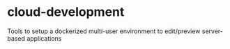 # cloud-development
Tools to setup a dockerized multi-user environment to edit/preview server-based applications
